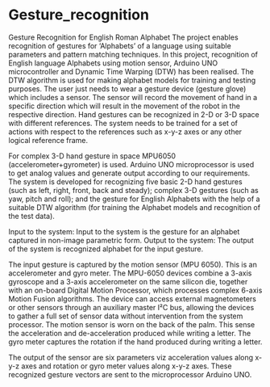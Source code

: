 # Gesture_recognition
Gesture Recognition for English Roman Alphabet
The project enables recognition of gestures for ‘Alphabets’ of a language using suitable parameters and pattern matching techniques. In this project, recognition of English language Alphabets using motion sensor, Arduino UNO microcontroller and Dynamic Time Warping (DTW) has been realised. The DTW algorithm is used for making alphabet models for training and testing purposes. The user just needs to wear a gesture device (gesture glove) which includes a sensor. The sensor will record the movement of hand in a specific direction which will result in the movement of the robot in the respective direction. Hand gestures can be recognized in 2-D or 3-D space with different references. The system needs to be trained for a set of actions with respect to the references such as x-y-z axes or any other logical reference frame.

For complex 3-D hand gesture in space MPU6050 (accelerometer+gyrometer) is used. Arduino UNO microprocessor is used to get analog values and generate output according to our requirements. The system is developed for recognizing five basic 2-D hand gestures (such as left, right, front, back and steady); complex 3-D gestures (such as yaw, pitch and roll); and the gesture for English Alphabets with the help of a suitable DTW algorithm (for training the Alphabet models and recognition of the test data).

Input to the system: Input to the system is the gesture for an alphabet captured in non-image parametric form. 
Output to the system: The output of the system is recognized alphabet for the input gesture. 

 The input gesture is captured by the motion sensor (MPU 6050). This is an accelerometer and gyro meter. The MPU-6050 devices combine a 3-axis gyroscope and a 3-axis accelerometer on the same silicon die, together with an on-board Digital Motion Processor, which processes complex 6-axis Motion Fusion algorithms. The device can access external magnetometers or other sensors through an auxiliary master I²C bus, allowing the devices to gather a full set of sensor data without intervention from the system processor. The motion sensor is worn on the back of the palm. This sense the acceleration and de-acceleration produced while writing a letter. The gyro meter captures the rotation if the hand produced during writing a letter.

The output of the sensor are six parameters viz acceleration values along x-y-z axes and rotation or gyro meter values along x-y-z axes. These recognized gesture vectors are sent to the microprocessor Arduino UNO.
